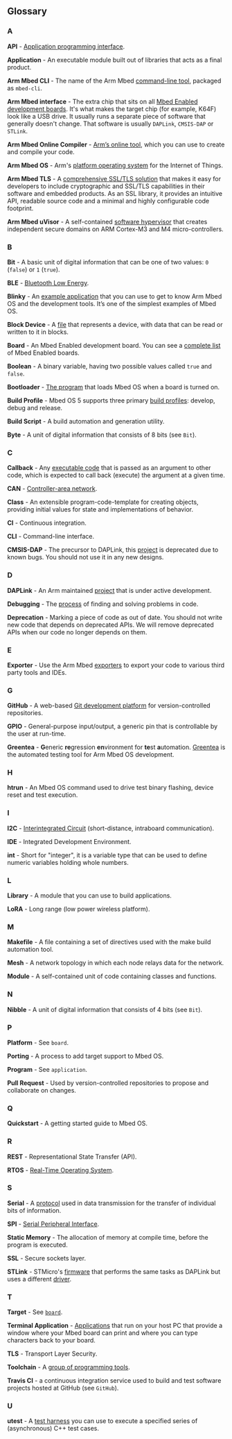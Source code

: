 ## Glossary

### A

**API** - [Application programming interface](/docs/development/reference/apis.html).

**Application** - An executable module built out of libraries that acts as a final product.

**Arm Mbed CLI** - The name of the Arm Mbed [command-line tool](/docs/development/tools/arm-mbed-cli.html), packaged as `mbed-cli`.

**Arm Mbed interface** - The extra chip that sits on all [Mbed Enabled development boards](/docs/development/introduction/index.html). It's what makes the target chip (for example, K64F) look like a USB drive. It usually runs a separate piece of software that generally doesn't change. That software is usually `DAPLink`, `CMSIS-DAP` or `STLink`.

**Arm Mbed Online Compiler** - [Arm’s online tool](/docs/development/tools/arm-online-compiler.html), which you can use to create and compile your code.

**Arm Mbed OS** - Arm's [platform operating system](https://os.mbed.com/docs) for the Internet of Things.

**Arm Mbed TLS** - A [comprehensive SSL/TLS solution](/docs/development/reference/tls.html) that makes it easy for developers to include cryptographic and SSL/TLS capabilities in their software and embedded products. As an SSL library, it provides an intuitive API, readable source code and a minimal and highly configurable code footprint.

**Arm Mbed uVisor** - A self-contained [software hypervisor](/docs/development/reference/tls.html#uVisor) that creates independent secure domains on ARM Cortex-M3 and M4 micro-controllers.

### B

**Bit** - A basic unit of digital information that can be one of two values: `0` (`false`) or `1` (`true`).

**BLE** - [Bluetooth Low Energy](/docs/development/reference/ble.html).

**Blinky** - An [example application](/docs/development/tutorials/quickstart.html) that you can use to get to know Arm Mbed OS and the development tools. It’s one of the simplest examples of Mbed OS.

**Block Device** - A [file](/docs/development/reference/contributing-storage.html#block-devices) that represents a device, with data that can be read or written to it in blocks.

**Board** - An Mbed Enabled development board. You can see a [complete list](https://os.mbed.com/platforms/) of Mbed Enabled boards.

**Boolean** - A binary variable, having two possible values called `true` and `false`.

**Bootloader** - [The program](/docs/development/tutorials/bootloader.html) that loads Mbed OS when a board is turned on.

**Build Profile** - Mbed OS 5 supports three primary [build profiles](/docs/development/tools/build-profiles.html): develop, debug and release.

**Build Script** - A build automation and generation utility.

**Byte** - A unit of digital information that consists of 8 bits (see `Bit`).

### C

**Callback** - Any [executable code](/docs/development/reference/callback.html) that is passed as an argument to other code, which is expected to call back (execute) the argument at a given time.

**CAN** - [Controller-area network](/docs/development/reference/can.html).

**Class** - An extensible program-code-template for creating objects, providing initial values for state and implementations of behavior.

**CI** - Continuous integration.

**CLI** - Command-line interface.

**CMSIS-DAP** - The precursor to DAPLink, this [project](https://github.com/mbedmicro/cmsis-dap) is deprecated due to known bugs. You should not use it in any new designs.

### D

**DAPLink** - An Arm maintained [project](https://github.com/mbedmicro/DAPLink) that is under active development.

**Debugging** - The [process](/docs/development/tools/debugging.html) of finding and solving problems in code.

**Deprecation** - Marking a piece of code as out of date. You should not write new code that depends on deprecated APIs. We will remove deprecated APIs when our code no longer depends on them.

### E

**Exporter** - Use the Arm Mbed [exporters](/docs/development/tools/exporting.html#about-the-exporters) to export your code to various third party tools and IDEs.

### G

**GitHub** - A web-based [Git development platform](https://github.com/armmbed/mbed-os) for version-controlled repositories.

**GPIO** - General-purpose input/output, a generic pin that is controllable by the user at run-time.

**Greentea** - **G**eneric **re**gression **en**vironment for **te**st **a**utomation. [Greentea](/docs/development/tools/greentea.html) is the automated testing tool for Arm Mbed OS development.

### H

**htrun** - An Mbed OS command used to drive test binary flashing, device reset and test execution.

### I

**I2C** - [Interintegrated Circuit](/docs/development/reference/i2c.html) (short-distance, intraboard communication).

**IDE** - Integrated Development Environment.

**int** - Short for "integer", it is a variable type that can be used to define numeric variables holding whole numbers.

### L

**Library** - A module that you can use to build applications.

**LoRA** - Long range (low power wireless platform).

### M

**Makefile** - A file containing a set of directives used with the make build automation tool.

**Mesh** - A network topology in which each node relays data for the network.

**Module** - A self-contained unit of code containing classes and functions.

### N

**Nibble** - A unit of digital information that consists of 4 bits (see `Bit`).

### P

**Platform** - See `board`.

**Porting** - A process to add target support to Mbed OS.

**Program** - See `application`.

**Pull Request** - Used by version-controlled repositories to propose and collaborate on changes.

### Q

**Quickstart** - A getting started guide to Mbed OS.

### R

**REST** - Representational State Transfer (API).

**RTOS** - [Real-Time Operating System](/docs/development/reference/rtos.html).

### S

**Serial** - A [protocol](/docs/development/reference/serial.html) used in data transmission for the transfer of individual bits of information.

**SPI** - [Serial Peripheral Interface](/docs/development/reference/spi.html).

**Static Memory** - The allocation of memory at compile time, before the program is executed.

**SSL** - Secure sockets layer.

**STLink** - STMicro's [firmware](http://www.st.com/content/st_com/en/products/embedded-software/development-tool-software/stsw-link007.html) that performs the same tasks as DAPLink but uses a different [driver](http://www.st.com/content/st_com/en/products/embedded-software/development-tool-software/stsw-link009.html).

### T

**Target** - See [`board`](/docs/development/introduction/glossary.html#board).

**Terminal Application** - [Applications](/docs/development/tutorials/serial-comm.html#using-terminal-applications) that run on your host PC that provide a window where your Mbed board can print and where you can type characters back to your board.

**TLS** - Transport Layer Security.

**Toolchain** - A [group of programming tools](/docs/development/tools/exporting.html#setting-up-a-local-debug-toolchain).

**Travis CI** - a continuous integration service used to build and test software projects hosted at GitHub (see `GitHub`).

### U

**utest** - A [test harness](/docs/development/tools/utest-asynchronous-c-test-harness.html) you can use to execute a specified series of (asynchronous) C++ test cases.

